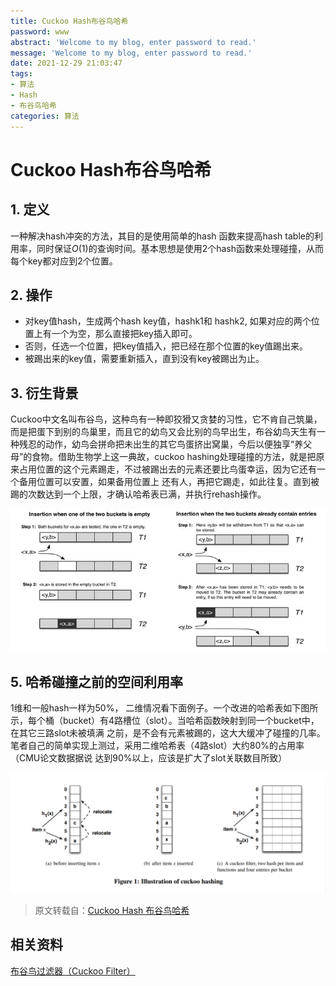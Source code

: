 ```yaml
---
title: Cuckoo Hash布谷鸟哈希
password: www
abstract: 'Welcome to my blog, enter password to read.'
message: 'Welcome to my blog, enter password to read.'
date: 2021-12-29 21:03:47
tags:
- 算法
- Hash
- 布谷鸟哈希
categories: 算法
---
```


# Cuckoo Hash布谷鸟哈希

## 1. 定义

一种解决hash冲突的方法，其目的是使用简单的hash 函数来提高hash table的利用率，同时保证$O(1)$的查询时间。基本思想是使用2个hash函数来处理碰撞，从而每个key都对应到2个位置。

## 2. 操作

- 对key值hash，生成两个hash key值，hashk1和 hashk2, 如果对应的两个位置上有一个为空，那么直接把key插入即可。
- 否则，任选一个位置，把key值插入，把已经在那个位置的key值踢出来。
- 被踢出来的key值，需要重新插入，直到没有key被踢出为止。

## 3. 衍生背景

Cuckoo中文名叫布谷鸟，这种鸟有一种即狡猾又贪婪的习性，它不肯自己筑巢， 而是把蛋下到别的鸟巢里，而且它的幼鸟又会比别的鸟早出生，布谷幼鸟天生有一种残忍的动作，幼鸟会拼命把未出生的其它鸟蛋挤出窝巢，今后以便独享“养父 母”的食物。借助生物学上这一典故，cuckoo hashing处理碰撞的方法，就是把原来占用位置的这个元素踢走，不过被踢出去的元素还要比鸟蛋幸运，因为它还有一个备用位置可以安置，如果备用位置上 还有人，再把它踢走，如此往复。直到被踢的次数达到一个上限，才确认哈希表已满，并执行rehash操作。

![](./Cuckoo-Hash布谷鸟哈希/2021-12-29-21-05-58.png)

## 5. 哈希碰撞之前的空间利用率

1维和一般hash一样为50%， 二维情况看下面例子。一个改进的哈希表如下图所示，每个桶（bucket）有4路槽位（slot）。当哈希函数映射到同一个bucket中，在其它三路slot未被填满 之前，是不会有元素被踢的，这大大缓冲了碰撞的几率。笔者自己的简单实现上测过，采用二维哈希表（4路slot）大约80%的占用率（CMU论文数据据说 达到90%以上，应该是扩大了slot关联数目所致）

![](./Cuckoo-Hash布谷鸟哈希/2021-12-29-21-06-37.png)

> 原文转载自：[Cuckoo Hash 布谷鸟哈希](https://blog.csdn.net/nannanxiami/article/details/109568254)

## 相关资料

[布谷鸟过滤器（Cuckoo Filter）](https://www.cnblogs.com/zhaodongge/p/15067657.html)